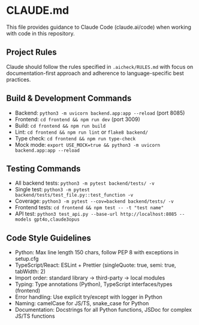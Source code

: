 # CLAUDE.md

This file provides guidance to Claude Code (claude.ai/code) when working with code in this repository.

## Project Rules

Claude should follow the rules specified in `.aicheck/RULES.md` with focus on documentation-first approach and adherence to language-specific best practices.

## Build & Development Commands

- Backend: `python3 -m uvicorn backend.app:app --reload` (port 8085)
- Frontend: `cd frontend && npm run dev` (port 3009)
- Build: `cd frontend && npm run build`
- Lint: `cd frontend && npm run lint` or `flake8 backend/`
- Type check: `cd frontend && npm run type-check`
- Mock mode: `export USE_MOCK=true && python3 -m uvicorn backend.app:app --reload`

## Testing Commands

- All backend tests: `python3 -m pytest backend/tests/ -v`
- Single test: `python3 -m pytest backend/tests/test_file.py::test_function -v` 
- Coverage: `python3 -m pytest --cov=backend backend/tests/ -v`
- Frontend tests: `cd frontend && npm test -- -t "test name"`
- API test: `python3 test_api.py --base-url http://localhost:8085 --models gpt4o,claude3opus`

## Code Style Guidelines

- Python: Max line length 150 chars, follow PEP 8 with exceptions in setup.cfg
- TypeScript/React: ESLint + Prettier (singleQuote: true, semi: true, tabWidth: 2)
- Import order: standard library → third-party → local modules
- Typing: Type annotations (Python), TypeScript interfaces/types (frontend)
- Error handling: Use explicit try/except with logger in Python
- Naming: camelCase for JS/TS, snake_case for Python
- Documentation: Docstrings for all Python functions, JSDoc for complex JS/TS functions